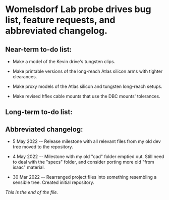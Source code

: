 # Womelsdorf Lab probe drives bug list, feature requests, and abbreviated changelog.


## Near-term to-do list:

* Make a model of the Kevin drive's tungsten clips.

* Make printable versions of the long-reach Atlas silicon arms with tighter
clearances.

* Make proxy models of the Atlas silicon and tungsten long-reach setups.

* Make revised hflex cable mounts that use the DBC mounts' tolerances.


## Long-term to-do list:


## Abbreviated changelog:

* 5 May 2022 --
Release milestone with all relevant files from my old dev tree moved to the
repository.

* 4 May 2022 --
Milestone with my old "cad" folder emptied out. Still need to deal with the
"specs" folder, and consider porting more old "from isaac" material.

* 30 Mar 2022 --
Rearranged project files into something resembling a sensible tree. Created
initial repository.


_This is the end of the file._
